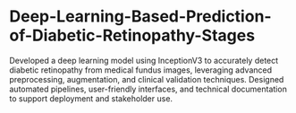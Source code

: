 # Deep-Learning-Based-Prediction-of-Diabetic-Retinopathy-Stages
Developed a deep learning model using InceptionV3 to accurately detect diabetic retinopathy from medical fundus images, leveraging advanced preprocessing, augmentation, and clinical validation techniques. Designed automated pipelines, user-friendly interfaces, and technical documentation to support deployment and stakeholder use.
